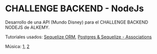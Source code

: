 # CHALLENGE BACKEND - NodeJs

Desarrollo de una API (Mundo Disney) para el CHALLENGE BACKEND NODEJS de ALKEMY.

Tutoriales usados: [Sequelize ORM](https://www.youtube.com/playlist?list=PLn9Y084aviLmTy5TO6sw6Ky6NjEO5uCme), [Postgres & Sequelize - Associations](https://www.youtube.com/watch?v=A1dAHmzpcX0)

Música: [1](https://www.youtube.com/watch?v=AawLM81gIHo), [2](https://www.youtube.com/watch?v=q0Ese2h-ayo)

